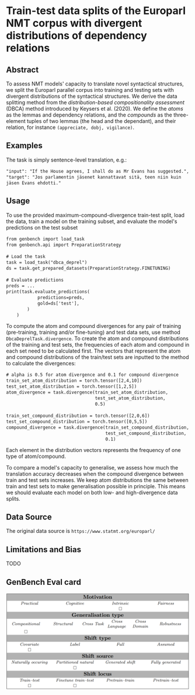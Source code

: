 # Train-test data splits of the Europarl NMT corpus with divergent distributions of dependency relations
## Abstract
To assess NMT models' capacity to translate novel syntactical structures, we split the Europarl parallel corpus into training and testing sets with divergent distributions of the syntactical structures. We derive the data splitting method from the *distribution-based compositionality assessment* (DBCA) method introduced by Keysers et al. (2020). We define the *atoms* as the lemmas and dependency relations, and the *compounds* as the three-element tuples of two lemmas (the head and the dependant), and their relation, for instance `(appreciate, dobj, vigilance)`. 


## Examples
The task is simply sentence-level translation, e.g.:
```
"input": "If the House agrees, I shall do as Mr Evans has suggested.", "target": "Jos parlamentin jäsenet kannattavat sitä, teen niin kuin jäsen Evans ehdotti."
```


## Usage
To use the provided maximum-compound-divergence train-test split,
load the data, train a model on the training subset, and evaluate the model's predictions on the test subset
```
from genbench import load_task
from genbench.api import PreparationStrategy

# Load the task
task = load_task("dbca_deprel")
ds = task.get_prepared_datasets(PreparationStrategy.FINETUNING)

# Evaluate predictions
preds = ...
print(task.evaluate_predictions(
            predictions=preds,
            gold=ds['test'],
        )
    )
```

To compute the atom and compound divergences for any pair of training (pre-training, training and/or fine-tuning) and test data sets, use method `DbcaDeprelTask.divergence`. To create the atom and compound distributions of the training and test sets, the frequencies of each atom and compound in each set need to be calculated first. The vectors that represent the atom and compound distributions of the train/test sets are inputted to the method to calculate the divergences:
```
# alpha is 0.5 for atom divergence and 0.1 for compound divergence
train_set_atom_distribution = torch.tensor([2,4,10])
test_set_atom_distribution = torch.tensor([1,2,5])
atom_divergence = task.divergence(train_set_atom_distribution,
                                  test_set_atom_distribution,
                                  0.5)

train_set_compound_distribution = torch.tensor([2,0,6])
test_set_compound_distribution = torch.tensor([0,5,5])
compound_divergence = task.divergence(train_set_compound_distribution,
                                      test_set_compound_distribution,
                                      0.1)
```
Each element in the distribution vectors represents the frequency of one type of atom/compound.

To compare a model's capacity to generalise, we assess how much the translation accuracy decreases when the compound divergence between train and test sets increases. We keep atom distributions the same between train and test sets to make generalisation possible in principle. This means we should evaluate each model on both low- and high-divergence data splits.

## Data Source
The original data source is `https://www.statmt.org/europarl/`

## Limitations and Bias
TODO

## GenBench Eval card
![GenBench Eval Card](eval_card.png)
